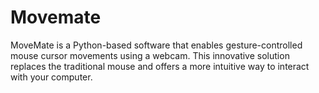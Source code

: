 # Movemate
MoveMate is a Python-based software that enables gesture-controlled mouse cursor movements using a webcam. This innovative solution replaces the traditional mouse and offers a more intuitive way to interact with your computer.
